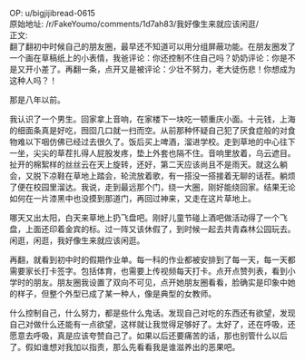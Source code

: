 
OP: u/bigjijibread-0615  
原始地址: /r/FakeYoumo/comments/1d7ah83/我好像生来就应该闲逛/  
正文:  
翻了翻初中时候自己的朋友圈，最早还不知道可以用分组屏蔽功能。在朋友圈发了一个画在草稿纸上的小表情，我爸评论：你还控制不住自己吗？奶奶评论：你是不是又开小差了。再翻一条，点开又是被评论：少壮不努力，老大徒伤悲！你想成为这种人吗？！

那是八年以前。

我认识了一个男生。回家拿上音响，在家楼下一块吃一顿重庆小面。十元钱，上海的细面条真是好吃，囫囵几口就一扫而空。从前那种怀疑自己犯了厌食症般的对食物难以下咽仿佛已经过去很久了。饭后买上啤酒，溜进学校。走到草地的中心往下一坐，尖尖的草茬扎得人屁股发疼，垫上外套也隔不住。音响里放着，乌云遮目。扯开的棉絮样的丝丝云在天上旋转，还好，第二天应该尚且不是雨天。就这么躺会，又脱下凉鞋在草地上踏会，轮流放着歌，有一搭没一搭接着无聊的话茬。躺烦了便在校园里溜达。我说，走到最远那个门，绕一大圈，刚好能绕回家。结果无论如何在一片漆黑中也没摸到那道门，再回过神来，又走在这片草地上。

哪天又出太阳，白天来草地上扔飞盘吧。刚好儿童节碰上酒吧做活动得了一个飞盘，上面还印着金宾的标。过一阵又该休假了，到时候一起去共青森林公园玩去。闲逛，闲逛，我好像生来就应该闲逛。

再翻，就看到初中时的假期作业单。每一科的作业都被安排到了每一天，每一天都需要家长打卡签字。包括体育，也需要上传视频每天打卡。点开点赞列表，看到小学时的朋友。朋友圈我设置了双向不可见，点开她朋友圈看看，脸确实是印象中她的样子，但整个外型已成了某一种人，像是典型的女教师。

什么控制自己，什么努力，都是些什么鬼话。发现自己对吃的东西还有欲望，发现自己对做什么还能有一点欲望，这样就让我觉得足够好了。太好了，还在呼吸，还愿意去呼吸，真是应该夸赞自己了。如果以后还要痛苦的话，那也别管什么以后了。假如谁想对我加以指责，那么先看看我是谁滋养出的恶果吧。
